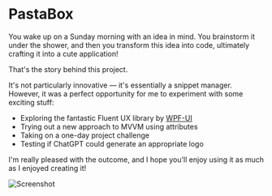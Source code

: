 # PastaBox
You wake up on a Sunday morning with an idea in mind. You brainstorm it under the shower, and then you transform this idea into code, ultimately crafting it into a cute application!

That's the story behind this project.

It's not particularly innovative — it's essentially a snippet manager. However, it was a perfect opportunity for me to experiment with some exciting stuff:

* Exploring the fantastic Fluent UX library by [WPF-UI](https://wpfui.lepo.co/)
* Trying out a new approach to MVVM using attributes
* Taking on a one-day project challenge
* Testing if ChatGPT could generate an appropriate logo

I'm really pleased with the outcome, and I hope you'll enjoy using it as much as I enjoyed creating it!

![Screenshot](https://github.com/JC144/PastaBox/assets/1168432/19c22da4-d5ba-4264-827f-e87bbc107f61)
